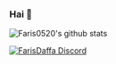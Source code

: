 ### Hai 🗿

<!--
Hello There 🗿
-->

![Faris0520's github stats](https://github-readme-stats.vercel.app/api?username=faris0520&show_icons=true&theme=radical)

[![FarisDaffa Discord](https://cdn.discordapp.com/attachments/817641073874305044/833639453725032488/1618825477362.jpg)](https://discord.com/users/695817459206324265)
